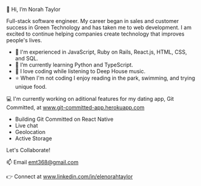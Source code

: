👋  Hi, I’m Norah Taylor

Full-stack software engineer. My career began in sales and customer success in Green Technology and has taken me to web development. I am excited to continue helping companies create technology that improves people's lives. 

- 👀 I'm experienced in JavaScript, Ruby on Rails, React.js, HTML, CSS, and SQL.
- 🌱 I’m currently learning Python and TypeScript. 
- 🎵 I love coding while listening to Deep House music.
- ⭐ When I'm not coding I enjoy reading in the park, swimming, and trying unique food. 

💻  I'm currently working on aditional features for my dating app, Git Committed, at www.git-committed-app.herokuapp.com
- Building Git Committed on React Native
- Live chat  
- Geolocation 
- Active Storage 

Let's Collaborate!

📫  Email emt368@gmail.com

👉  Connect at www.linkedin.com/in/elenorahtaylor


